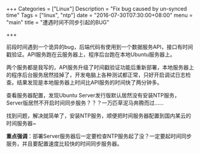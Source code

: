 +++
Categories = ["Linux"]
Description = "Fix bug caused by un-synced time"
Tags = ["linux", "ntp"]
date = "2016-07-30T07:30:00+08:00"
menu = "main"
title = "遭遇时间不同步引起的BUG"

+++

前段时间遇到一个诡异的bug，后端代码有使用到一个数据服务API，接口有时间戳验证。API服务跑在云服务器上，程序后台跑在本地Ubuntu服务器上。

两个服务都是我写的，API服务升级了时间戳验证功能后重新部署，本地服务器上的程序后台服务居然挂掉了，开发电脑上各种测试都正常，只好开启调试日志检查。结果发现是本地服务器上时间比API服务的时间快了两分钟多。

查看服务器配置，发现Ubuntu Server发行版默认居然没有安装NTP服务，Server版居然不开启时间同步服务？？？一万匹草泥马奔腾而过……

找到问题，解决就简单了，安装NTP服务，顺便把时间服务器配置到国内某云的时间服务器~

**重点强调**：部署Server服务器后一定要检查NTP服务起了没？一定要起时间同步服务，并且要配置速度比较快的时间同步服务器。
